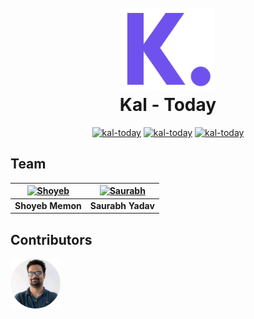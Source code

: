 <h1 align="center">
  <br>
  <a href="https://kal.today/"><img src="https://github.com/koshthak/kal-today/blob/master/kal_today_logo.png" alt="kal-today" width="150"></a>
  <br>
  Kal - Today
  <br>
</h1>

<p align="center">
  <a href="https://github.com/koshthak/kal-today/issues"><img src="https://img.shields.io/github/issues/koshthak/kal-today?style=for-the-badge" alt="kal-today" width="125"></a>
  <a href="https://github.com/koshthak/kal-today/blob/master/LICENSE"><img src="https://img.shields.io/github/license/koshthak/kal-today?style=for-the-badge" alt="kal-today" width="110"></a>
  <a href="https://github.com/koshthak/kal-today/stargazers"><img src="https://img.shields.io/github/stars/koshthak/kal-today?style=for-the-badge" alt="kal-today" width="80"></a>
</p>

[comment]: <> ([![Issues][issues-shield]][issues-url])
[comment]: <> ([![License][license-shield]][license-url])
[comment]: <> ([![Stars][stars-shield]][stars-url])


## Team

| [![Shoyeb](https://avatars1.githubusercontent.com/u/29501578?s=100&u=46d4ed0f63136205b321cfe9790b40ba1e01e47b&v=4)](https://shoyeb.co) 	| [![Saurabh](https://avatars2.githubusercontent.com/u/20675891?s=100&u=adca1d432faae06144f40f910d5b474c140362da&v=4)](https://github.com/yadav-saurabh) 	|
|:---------------------------------------------------------------------------------------------------------:	|:---------------------------------------------------------------------------------------------------------:	|
|                                            **Shoyeb Memon**                                            	|                                            **Saurabh Yadav**                                            	|


## Contributors

<a href="https://github.com/wasif-ahmed"><img src="https://github.com/koshthak/kal-today/blob/master/contributors/wasifshaikh.png" alt="wasifshaikh" width="80px"></a>

[issues-shield]: https://img.shields.io/github/issues/koshthak/kal-today?style=for-the-badge
[issues-url]: https://github.com/koshthak/kal-today/issues
[license-shield]: https://img.shields.io/github/license/koshthak/kal-today?style=for-the-badge
[license-url]: https://github.com/koshthak/kal-today/blob/master/LICENSE
[stars-shield]: https://img.shields.io/github/stars/koshthak/kal-today?style=for-the-badge
[stars-url]: https://github.com/koshthak/kal-today/stargazers
